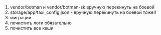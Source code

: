 1) vendor/botman и vendor/botman-sk вручную перекинуть на боевой
2) storage/app/taxi_config.json - вручную перекинуть на боевой тоже!!
3) миграции
4) почистить логи обязательно
5) почистить все кеши